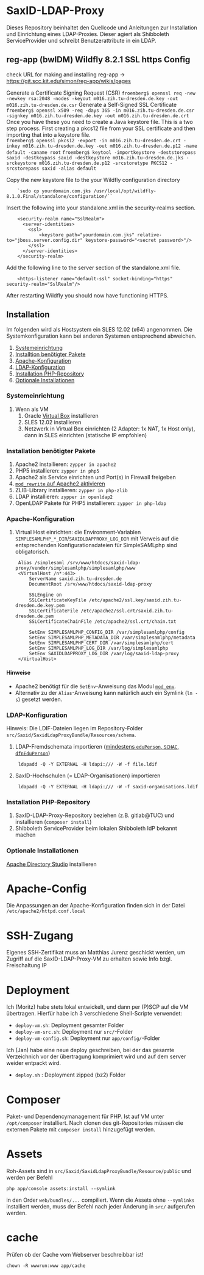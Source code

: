# SaxID-LDAP-Proxy #

Dieses Repository beinhaltet den Quellcode und Anleitungen zur Installation und Einrichtung eines LDAP-Proxies. Dieser agiert als Shibboleth ServiceProvider und schreibt Benutzerattribute in ein LDAP.

## reg-app (bwIDM) Wildfly 8.2.1 SSL https Config ##

check URL for making and installing reg-app -> https://git.scc.kit.edu/simon/reg-app/wikis/pages

Generate a Certificate Signing Request (CSR)
        `froemberg$ openssl req -new -newkey rsa:2048 -nodes -keyout m016.zih.tu-dresden.de.key -out m016.zih.tu-dresden.de.csr`
Generate a Self-Signed SSL Certificate
        `froemberg$ openssl x509 -req -days 365 -in m016.zih.tu-dresden.de.csr -signkey m016.zih.tu-dresden.de.key -out m016.zih.tu-dresden.de.crt`
Once you have these you need to create a Java keystore file. This is a two step process. First creating a pkcs12 file from your SSL certificate and then importing that into a keystore file.        
        `froemberg$ openssl pkcs12 -export -in m016.zih.tu-dresden.de.crt -inkey m016.zih.tu-dresden.de.key -out m016.zih.tu-dresden.de.p12 -name default -caname root`
        `froemberg$ keytool -importkeystore -deststorepass saxid -destkeypass saxid -destkeystore m016.zih.tu-dresden.de.jks -srckeystore m016.zih.tu-dresden.de.p12 -srcstoretype PKCS12 -srcstorepass saxid -alias default`

Copy the new keystore file to the your Wildfly configuration directory

        `sudo cp yourdomain.com.jks /usr/local/opt/wildfly-8.1.0.Final/standalone/configuration/``

Insert the following into your standalone.xml in the security-realms section.

        <security-realm name="SslRealm">
          <server-identities>
            <ssl>
                <keystore path="yourdomain.com.jks" relative-to="jboss.server.config.dir" keystore-password="<secret password>"/>
            </ssl>
          </server-identities>
        </security-realm>

Add the following line to the server section of the standalone.xml file.

        <https-listener name="default-ssl" socket-binding="https" security-realm="SslRealm"/>

After restarting Wildfly you should now have functioning HTTPS.

## Installation ##

Im folgenden wird als Hostsystem ein SLES 12.02 (x64) angenommen. Die Systemkonfiguration kann bei anderen Systemen entsprechend abweichen.

1. [Systemeinrichtung](#system)
1. [Installtion benötigter Pakete](#pakete)
1. [Apache-Konfiguration](#apache)
1. [LDAP-Konfiguration](#ldap)
1. [Installation PHP-Repository](#php)
1. [Optionale Installationen](#optional)

### <a name="system"></a>Systemeinrichtung ###

1. Wenn als VM
   1. Oracle [Virtual Box](https://www.virtualbox.org/) installieren
   1. SLES 12.02 installieren
   1. Netzwerk in Virtual Box einrichten (2 Adapter: 1x NAT, 1x Host only), dann in SLES einrichten (statische IP empfohlen)

### <a name="pakete"></a>Installation benötigter Pakete ###

1. Apache2 installieren: `zypper in apache2`
1. PHP5 installieren: `zypper in php5`
1. Apache2 als Service einrichten und Port(s) in Firewall freigeben
1. [`mod_rewrite` auf Apache2 aktivieren](http://askubuntu.com/questions/48362/how-to-enable-mod-rewrite-in-apache)
1. ZLIB-Library installieren: `zypper in php-zlib`
1. LDAP installieren: `zypper in openldap2`
1. OpenLDAP Pakete für PHP5 installieren: `zypper in php-ldap`

### <a name="apache"></a>Apache-Konfiguration ###

1. Virtual Host einrichten: die Environment-Variablen `SIMPLESAMLPHP_*_DIR`/`SAXIDLDAPPROXY_LOG_DIR` mit Verweis auf die entsprechenden Konfigurationsdateien für SimpleSAMLphp sind obligatorisch.

        Alias /simplesaml /srv/www/htdocs/saxid-ldap-proxy/vendor/simplesamlphp/simplesamlphp/www
        <VirtualHost /n*:443>
            ServerName saxid.zih.tu-dresden.de
            DocumentRoot /srv/www/htdocs/saxid-ldap-proxy

            SSLEngine on
            SSLCertificateKeyFile /etc/apache2/ssl.key/saxid.zih.tu-dresden.de.key.pem
            SSLCertificateFile /etc/apache2/ssl.crt/saxid.zih.tu-dresden.de.pem
            SSLCertificateChainFile /etc/apache2/ssl.crt/chain.txt

            SetEnv SIMPLESAMLPHP_CONFIG_DIR /var/simplesamlphp/config
            SetEnv SIMPLESAMLPHP_METADATA_DIR /var/simplesamlphp/metadata
            SetEnv SIMPLESAMLPHP_CERT_DIR /var/simplesamlphp/cert
            SetEnv SIMPLESAMLPHP_LOG_DIR /var/log/simplesamlphp
            SetEnv SAXIDLDAPPROXY_LOG_DIR /var/log/saxid-ldap-proxy
        </VirtualHost>

#### Hinweise ####

* Apache2 benötigt für die `SetEnv`-Anweisung das Modul [`mod_env`](http://httpd.apache.org/docs/2.2/mod/mod_env.html).
* Alternativ zu der `Alias`-Anweisung kann natürlich auch ein Symlink (`ln -s`) gesetzt werden.

### <a name="ldap"></a>LDAP-Konfiguration ###

Hinweis: Die LDIF-Dateien liegen im Repository-Folder `src/Saxid/SaxidLdapProxyBundle/Resources/schema`.

1. LDAP-Fremdschemata importieren ([mindestens `eduPerson`, `SCHAC`, `dfnEduPerson`](https://www.aai.dfn.de/der-dienst/attribute/))

        ldapadd -Q -Y EXTERNAL -H ldapi:/// -W -f file.ldif

1. SaxID-Hochschulen (= LDAP-Organisationen) importieren

        ldapadd -Q -Y EXTERNAL -H ldapi:/// -W -f saxid-organisations.ldif

### <a name="php"></a>Installation PHP-Repository ###

1. SaxID-LDAP-Proxy-Repository beziehen (z.B. gitlab@TUC) und installieren (`composer install`)
1. Shibboleth ServiceProvider beim lokalen Shibboleth IdP bekannt machen

### <a name="optional"></a>Optionale Installationen ###

[Apache Directory Studio](https://directory.apache.org/studio/) installieren

# Apache-Config

Die Anpassungen an der Apache-Konfiguration finden sich in der Datei `/etc/apache2/httpd.conf.local`

# SSH-Zugang

Eigenes SSH-Zertifikat muss an Matthias Jurenz geschickt werden, um Zugriff auf die SaxID-LDAP-Proxy-VM zu erhalten sowie Info bzgl. Freischaltung IP

# Deployment

Ich (Moritz) habe stets lokal entwickelt, und dann per (P)SCP auf die VM übertragen. Hierfür habe ich 3 verschiedene Shell-Scripte verwendet:

* `deploy-vm.sh`: Deployment gesamter Folder
* `deploy-vm-src.sh`: Deployment nur `src/`-Folder
* `deploy-vm-config.sh`: Deployment nur `app/config/`-Folder

Ich (Jan) habe eine neue deploy geschreiben, bei der das gesamte Verzeichnich vor der übertragung komprimiert wird und auf dem server weider entpackt wird.

* `deploy.sh` : Deployment zipped (bz2) Folder

# Composer

Paket- und Dependencymanagement für PHP. Ist auf VM unter `/opt/composer` installiert. Nach clonen des git-Repositories müssen die externen Pakete mit `composer install` hinzugefügt werden.

# Assets

Roh-Assets sind in `src/Saxid/SaxidLdapProxyBundle/Resource/public` und werden per Befehl

    php app/console assets:install --symlink

in den Order `web/bundles/...` compiliert. Wenn die Assets ohne `--symlinks` installiert werden, muss der Befehl nach jeder Änderung in `src/` aufgerufen werden.

# cache

Prüfen ob der Cache vom Webserver beschreibbar ist!

`chown -R wwwrun:www app/cache`
